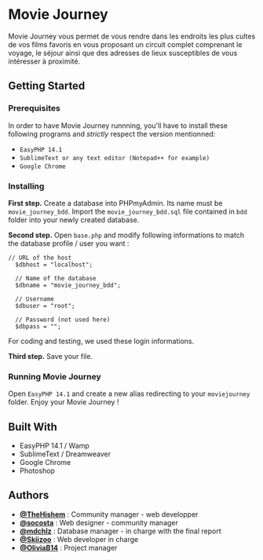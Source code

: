 # Movie Journey

Movie Journey vous permet de vous rendre dans les endroits les plus cultes de vos films favoris en vous proposant un circuit complet comprenant le voyage, le séjour ainsi que des adresses de lieux susceptibles de vous intéresser à proximité.


## Getting Started

### Prerequisites

In order to have Movie Journey runnning, you'll have to install these following programs and _strictly_ respect the version mentionned:

- `EasyPHP 14.1`
- `SublimeText or any text editor (Notepad++ for example)`
- `Google Chrome`


### Installing 


**First step.** Create a database into PHPmyAdmin. Its name must be `movie_journey_bdd`. Import the `movie_journey_bdd.sql` file contained in `bdd` folder into your newly created database. 

**Second step.** Open `base.php` and modify following informations to match the database profile / user you want :


```
// URL of the host
  $dbhost = "localhost"; 
  
  // Name of the database
  $dbname = "movie_journey_bdd";
  
  // Username
  $dbuser = "root";
  
  // Password (not used here)
  $dbpass = "";
```


For coding and testing, we used these login informations. 

**Third step.** Save your file.  



### Running Movie Journey

Open `EasyPHP 14.1` and create a new alias redirecting to your `moviejourney` folder. Enjoy your Movie Journey !


## Built With

- EasyPHP 14.1 / Wamp
- SublimeText / Dreamweaver
- Google Chrome
- Photoshop

## Authors

- [**@TheHishem**](https://github.com/TheHishem) : Community manager - web developper
- [**@socosta**](https://github.com/socosta) : Web designer - community manager
- [**@mdchlz**](https://github.com/mdchlz) : Database manager - in charge with the final report
- [**@Skiizoo**](https://github.com/Skiizoo) : Web developer in charge
- [**@OliviaB14**](https://github.com/OliviaB14) : Project manager
